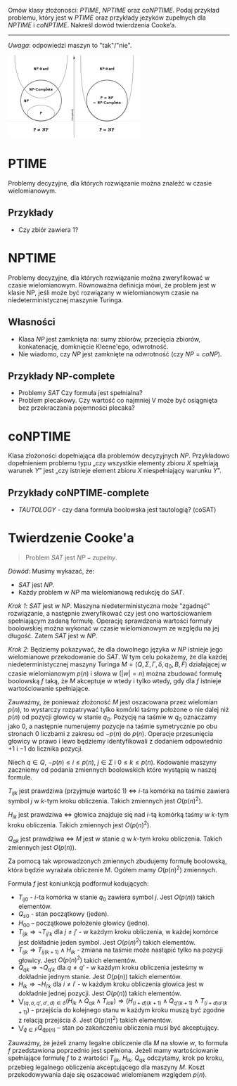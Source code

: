 Omów klasy złożoności: $PTIME$, $NPTIME$ oraz $coNPTIME$. Podaj przykład problemu, który jest w $PTIME$ oraz przykłady jezyków zupełnych dla $NPTIME$ i $coNPTIME$. Nakreśl dowód twierdzenia Cooke’a.

---
*Uwaga*: odpowiedzi maszyn to "tak"/"nie".

![](../../resources/I.6.9klasy.png)

# PTIME
Problemy decyzyjne, dla których rozwiązanie można znaleźć w czasie wielomianowym.

## Przykłady
* Czy zbiór zawiera $1$?

# NPTIME
Problemy decyzyjne, dla których rozwiązanie można zweryfikować w czasie wielomianowym. Równoważna definicja mówi, że problem jest w klasie NP, jeśli może być rozwiązany w wielomianowym czasie na niedeterministycznej maszynie Turinga.

## Własności
* Klasa $NP$ jest zamknięta na: sumy zbiorów, przecięcia zbiorów, konkatenację, domknięcie Kleene'ego, odwrotność.
* Nie wiadomo, czy $NP$ jest zamknięte na odwrotność (czy $NP=coNP$).

## Przykłady NP-complete
* Problemy $SAT$ Czy formuła jest spełnialna?
* Problem plecakowy. Czy wartość co najmniej V może być osiągnięta bez przekraczania pojemności plecaka?

# coNPTIME
Klasa złożoności dopełniająca dla problemów decyzyjnych $NP$. Przykładowo dopełnieniem problemu typu „czy wszystkie elementy zbioru $X$ spełniają warunek $Y$” jest „czy istnieje element zbioru $X$ niespełniający warunku $Y$”.

## Przykłady coNPTIME-complete
* $TAUTOLOGY$ - czy dana formuła boolowska jest tautologią? (coSAT)

# Twierdzenie Cooke'a
>Problem $SAT$ jest $NP-zupełny$.

*Dowód*:
Musimy wykazać, że:
* $SAT$ jest $NP$.
* Każdy problem w $NP$ ma wielomianową redukcję do $SAT$.

*Krok 1*: $SAT$ jest w $NP$. Maszyna niedeterministyczna może ”zgadnąć” rozwiązanie, a następnie zweryfikować czy jest ono wartościowaniem spełniającym zadaną formułę. Operację sprawdzenia wartości formuły boolowskiej można wykonać w czasie wielomianowym ze względu na jej długość. Zatem $SAT$ jest w $NP$.

*Krok 2*: Będziemy pokazywać, że dla dowolnego języka w $NP$ istnieje jego wielomianowe przekodowanie do $SAT$. W tym celu pokażemy, że dla każdej niedeterministycznej maszyny Turinga $M = (Q, \Sigma, \Gamma, \delta, q_0, B, F)$ działającej w czasie wielomianowym $p(n)$ i słowa w ($|w| = n$) można
zbudować formułę boolowską $f$ taką, że $M$ akceptuje w wtedy i tylko wtedy, gdy dla $f$ istnieje wartościowanie spełniające.

Zauważmy, że ponieważ złożoność $M$ jest oszacowana przez wielomian $p(n)$, to wystarczy rozpatrywać tylko komórki taśmy położone o nie dalej niż $p(n)$ od pozycji głowicy w stanie $q_0$. Pozycję na taśmie w $q_0$ oznaczamy jako $0$, a następnie numerujemy pozycje na taśmie symetrycznie po obu stronach $0$ liczbami z zakresu od $−p(n)$ do $p(n)$. Operacje przesunięcia głowicy w prawo i lewo będziemy identyfikowali z dodaniem odpowiednio $+1$ i $-1$ do licznika pozycji.

Niech $q \in Q$, $−p(n) \leq i \leq p(n)$, $j \in\Sigma$ i $0 \leq k ≤ p(n)$. Kodowanie
maszyny zaczniemy od podania zmiennych boolowskich które wystąpią w
naszej formule.

$T_{ijk}$ jest prawdziwa (przyjmuje wartość $1$) $\iff$ $i$-ta komórka na taśmie zawiera symbol $j$ w $k$-tym kroku obliczenia. Takich zmiennych jest $O(p(n)^2)$.

$H_{ik}$ jest prawdziwa $\iff$ głowica znajduje się nad $i$-tą komórką taśmy w $k$-tym kroku obliczenia. Takich zmiennych jest $O(p(n)^2)$.

$Q_{qk}$ jest prawdziwa $\iff$ $M$ jest w stanie $q$ w $k$-tym kroku obliczenia.
Takich zmiennych jest $O(p(n))$.

Za pomocą tak wprowadzonych zmiennych zbudujemy formułę boolowską,
która będzie wyrażała obliczenie M. Ogółem mamy $O(p(n)^2)$ zmiennych.


Formuła $f$ jest koniunkcją podformuł kodujących:
* $T_{ij0}$ - $i$-ta komórka w stanie $q_0$ zawiera symbol $j$. Jest $O(p(n))$ takich elementów.
* $Q_{s0}$ - stan początkowy (jeden).
* $H_{00}$ – początkowe położenie głowicy (jedno).
* $T_{ijk} \Rightarrow \neg T_{ij'k}$ dla $j \ne j'$ - w każdym kroku obliczenia, w każdej komórce jest dokładnie jeden symbol. Jest $O(p(n)^2)$ takich elementów.
* $T_{ijk} \Rightarrow T_{ij(k+1)} \wedge H_{ik}$ - zmiana na taśmie może nastąpić tylko na pozycji głowicy. Jest $O(p(n)^2)$ takich elementów. 
* $Q_{qk} \Rightarrow \neg Q_{q'k}$ dla $q\ne q'$ - w każdym kroku obliczenia jesteśmy w
dokładnie jednym stanie. Jest $O(p(n))$ takich elementów.
* $H_{ik} \Rightarrow \neg H_{i'k}$ dla $i\ne i'$ - w każdym kroku obliczenia głowica jest w
dokładnie jednej pozycji. Jest $O(p(n))$ takich elementów.
* $\bigvee_{(q,\sigma,q',\sigma',d)\in \delta} (H_{ik}\wedge Q_{qk}\wedge T_{i\sigma k}) \Rightarrow (H_{(i+d)(k+1)}\wedge Q_{q'(k+1)}\wedge T_{(i+d)\sigma '(k+1)})$ - przejścia do kolejnego stanu
w każdym kroku muszą być zgodne z relacją przejścia $\delta$. Jest $O(p(n)^2)$ takich elementów.
* $\bigvee_{\hat{q}\in F}Q_{\hat{q}p(n)}$ – stan po zakończeniu obliczenia musi być akceptujący.

Zauważmy, że jeżeli znamy legalne obliczenie dla $M$ na słowie $w$, to formuła $f$ przedstawiona poprzednio jest spełniona. Jeżeli mamy wartościowanie spełniające formułę $f$ to z wartości $T_{ijk}$, $H_{ik}$, $Q_{qk}$ odczytamy, krok po kroku, przebieg legalnego obliczenia akceptującego dla maszyny $M$.
Koszt przekodowywania daje się oszacować wielomianem względem $p(n)$.
